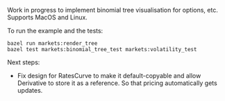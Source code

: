Work in progress to implement binomial tree visualisation for options, etc.
Supports MacOS and Linux.

To run the example and the tests:
```
bazel run markets:render_tree
bazel test markets:binomial_tree_test markets:volatility_test
```

Next steps:
- Fix design for RatesCurve to make it default-copyable and allow Derivative to store it
  as a reference. So that pricing automatically gets updates.